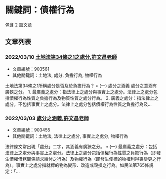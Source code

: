 # 關鍵詞：債權行為

包含 2 篇文章

## 文章列表

### 2022/03/10 [土地法第34條之1之處分,許文昌老師](../../articles/903561_%E5%9C%9F%E5%9C%B0%E6%B3%95%E7%AC%AC34%E6%A2%9D%E4%B9%8B1%E4%B9%8B%E8%99%95%E5%88%86%2C%E8%A8%B1%E6%96%87%E6%98%8C%E8%80%81%E5%B8%AB.md)
- 文章編號：903561
- 其他關鍵詞：土地法, 處分, 負擔行為, 物權行為

土地法第34條之1所稱處分是否及於負擔行為？ • (一) 處分之涵義 處分之意涵有廣狹之分。 1. 最廣義之處分：指法律上之處分與事實上之處分。法律上之處分包括債權行為性質之負擔行為及物質性質之處分行為。 2. 廣義之處分：指法律上之處分，不包括事實上之處分。法律上之處分包括債權行為性質之負擔行為及...

### 2022/03/03 [處分之涵義,許文昌老師](../../articles/903455_%E8%99%95%E5%88%86%E4%B9%8B%E6%B6%B5%E7%BE%A9%2C%E8%A8%B1%E6%96%87%E6%98%8C%E8%80%81%E5%B8%AB.md)
- 文章編號：903455
- 其他關鍵詞：土地法, 法律上之處分, 事實上之處分, 物權行為

法律條文常出現「處分」二字，其涵義有廣狹之分。 • (一) 最廣義之處分：包括法律上之處分與事實上之處分。法律上之處分包括債權行為性質之負擔行為（即發生債權債務關係請求給付之行為）及物權行為（即發生使標的物權利得喪變更之行為）。事實上之處分指就標的物為變形、改造或毀損之行為。如民法第765條規定：「...
